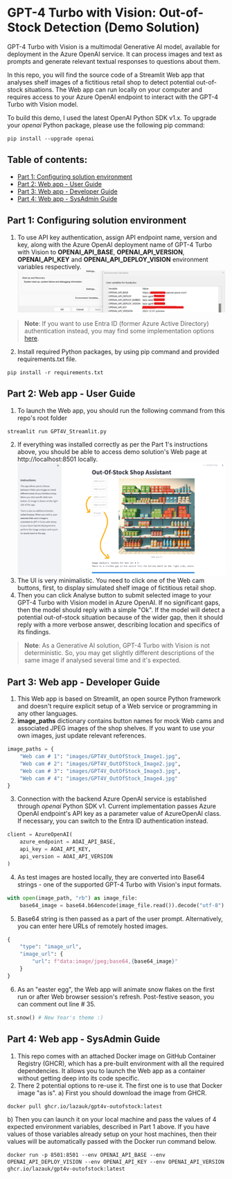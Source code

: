 # GPT-4 Turbo with Vision: Out-of-Stock Detection (Demo Solution)
GPT-4 Turbo with Vision is a multimodal Generative AI model, available for deployment in the Azure OpenAI service. It can process images and text as prompts and generate relevant textual responses to questions about them.

In this repo, you will find the source code of a Streamlit Web app that analyses shelf images of a fictitious retail shop to detect potential out-of-stock situations. The Web app can run locally on your computer and requires access to your Azure OpenAI endpoint to interact with the GPT-4 Turbo with Vision model.

To build this demo, I used the latest OpenAI Python SDK v1.x. To upgrade your _openai_ Python package, please use the following pip command:
```
pip install --upgrade openai
```

## Table of contents:
- [Part 1: Configuring solution environment](https://github.com/LazaUK/AOAI-GPT4Vision-Streamlit-SDKv1/tree/main?tab=readme-ov-file#part-1-configuring-solution-environment)
- [Part 2: Web app - User Guide](https://github.com/LazaUK/AOAI-GPT4Vision-Streamlit-SDKv1/tree/main?tab=readme-ov-file#part-2-web-app---user-guide)
- [Part 3: Web app - Developer Guide](https://github.com/LazaUK/AOAI-GPT4Vision-Streamlit-SDKv1/tree/main?tab=readme-ov-file#part-3-web-app---developer-guide)
- [Part 4: Web app - SysAdmin Guide](https://github.com/LazaUK/AOAI-GPT4Vision-Streamlit-SDKv1/tree/main?tab=readme-ov-file#part-4-web-app---sysadmin-guide)

## Part 1: Configuring solution environment
1. To use API key authentication, assign API endpoint name, version and key, along with the Azure OpenAI deployment name of GPT-4 Turbo with Vision to **OPENAI_API_BASE**, **OPENAI_API_VERSION**, **OPENAI_API_KEY** and **OPENAI_API_DEPLOY_VISION** environment variables respectively.
![screenshot_1.1_environment](images/part1_environment.png)
>**Note**: If you want to use Entra ID (former Azure Active Directory) authentication instead, you may find some implementation options [here](https://github.com/LazaUK/AOAI-EntraIDAuth-SDKv1).
2. Install required Python packages, by using pip command and provided requirements.txt file.
```
pip install -r requirements.txt
```

## Part 2: Web app - User Guide
1. To launch the Web app, you should run the following command from this repo's root folder
```
streamlit run GPT4V_Streamlit.py
```
2. If everything was installed correctly as per the Part 1's instructions above, you should be able to access demo solution's Web page at http://localhost:8501 locally.
![screenshot_2.2_environment](images/part2_mainui.png)
3. The UI is very minimalistic. You need to click one of the Web cam buttons, first, to display simulated shelf image of fictitious retail shop.
4. Then you can click Analyse button to submit selected image to your GPT-4 Turbo with Vision model in Azure OpenAI. If no significant gaps, then the model should reply with a simple "Ok". If the model will detect a potential out-of-stock situation because of the wider gap, then it should reply with a more verbose answer, describing location and specifics of its findings.
>**Note**: As a Generative AI solution, GPT-4 Turbo with Vision is not deterministic. So, you may get slightly different descriptions of the same image if analysed several time and it's expected.

## Part 3: Web app - Developer Guide
1. This Web app is based on Streamlit, an open source Python framework and doesn't require explicit setup of a Web service or programming in any other languages.
2. **image_paths** dictionary contains button names for mock Web cams and associated JPEG images of the shop shelves. If you want to use your own images, just update relevant references.
``` Python
image_paths = {
    "Web cam # 1": "images/GPT4V_OutOfStock_Image1.jpg",
    "Web cam # 2": "images/GPT4V_OutOfStock_Image2.jpg",
    "Web cam # 3": "images/GPT4V_OutOfStock_Image3.jpg",
    "Web cam # 4": "images/GPT4V_OutOfStock_Image4.jpg"
}
```
3. Connection with the backend Azure OpenAI service is established through _openai_ Python SDK v1. Current implementation passes Azure OpenAI endpoint's API key as a parameter value of AzureOpenAI class. If necessary, you can switch to the Entra ID authentication instead.
``` Python
client = AzureOpenAI(
    azure_endpoint = AOAI_API_BASE,
    api_key = AOAI_API_KEY,
    api_version = AOAI_API_VERSION
)
```
4.  As test images are hosted locally, they are converted into Base64 strings - one of the supported GPT-4 Turbo with Vision's input formats. 
``` Python
with open(image_path, "rb") as image_file:
    base64_image = base64.b64encode(image_file.read()).decode("utf-8")
```
5.  Base64 string is then passed as a part of the user prompt. Alternatively, you can enter here URLs of remotely hosted images.
``` Python
{ 
    "type": "image_url",
    "image_url": {
        "url": f"data:image/jpeg;base64,{base64_image}"
    }
}
```
6.  As an "easter egg", the Web app will animate snow flakes on the first run or after Web browser session's refresh. Post-festive season, you can comment out line # 35.
``` Python
st.snow() # New Year's theme :)
```

## Part 4: Web app - SysAdmin Guide
1. This repo comes with an attached Docker image on GitHub Container Registry (GHCR), which has a pre-built environment with all the required dependencies. It allows you to launch the Web app as a container without getting deep into its code specific.
2. There 2 potential options to re-use it. The first one is to use that Docker image "as is".
  a) First you should download the image from GHCR.
```
docker pull ghcr.io/lazauk/gpt4v-outofstock:latest
```
  b) Then you can launch it on your local machine and pass the values of 4 expected environment variables, described in Part 1 above. If you have values of those variables already setup on your host machines, then their values will be automatically passed with the Docker run command below.
```
docker run -p 8501:8501 --env OPENAI_API_BASE --env OPENAI_API_DEPLOY_VISION --env OPENAI_API_KEY --env OPENAI_API_VERSION ghcr.io/lazauk/gpt4v-outofstock:latest
```
